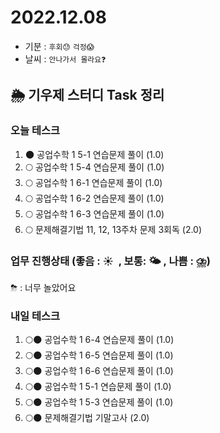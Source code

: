 # 2022.12.08

- 기분 : `후회😓` `걱정😱`
- 날씨 : `안나가서 몰라요❓`

## 🌦️ 기우제 스터디 Task 정리

### 오늘 테스크

1. 🌑 공업수학 1 5-1 연습문제 풀이 (1.0)
2. 🌕 공업수학 1 5-4 연습문제 풀이 (1.0)
3. 🌕 공업수학 1 6-1 연습문제 풀이 (1.0)
4. 🌕 공업수학 1 6-2 연습문제 풀이 (1.0)
5. 🌕 공업수학 1 6-3 연습문제 풀이 (1.0)
6. 🌕 문제해결기법 11, 12, 13주차 문제 3회독 (2.0)

### 업무 진행상태 (좋음 : ☀  , 보통: 🌤 , 나쁨 : ⛈)

⛈ : 너무 놀았어요

### 내일 테스크

1. 🌕🌑 공업수학 1 6-4 연습문제 풀이 (1.0)
2. 🌕🌑 공업수학 1 6-5 연습문제 풀이 (1.0)
3. 🌕🌑 공업수학 1 6-6 연습문제 풀이 (1.0)
4. 🌕🌑 공업수학 1 5-1 연습문제 풀이 (1.0)
5. 🌕🌑 공업수학 1 5-3 연습문제 풀이 (1.0)
6. 🌕🌑 문제해결기법 기말고사 (2.0)
